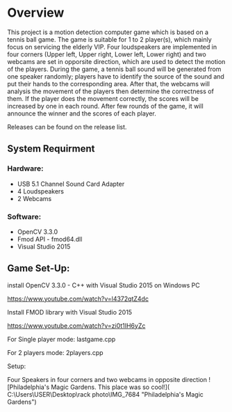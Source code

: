 # Overview

This project is a motion detection computer game which is based on a tennis ball game. The game is suitable for 1 to 2 player(s), which mainly focus on servicing the elderly VIP. Four loudspeakers are implemented in four corners (Upper left, Upper right, Lower left, Lower right) and two webcams are set in opporsite direction, which are used to detect the motion of the players. During the game, a tennis ball sound will be generated from one speaker randomly; players have to identify the source of the sound and put their hands to the corresponding area. After that, the webcams will analysis the movement of the players then determine the correctness of them. If the player does the movement correctly, the scores will be increased by one in each round. After few rounds of the game, it will announce the winner and the scores of each player.

Releases can be found on the release list.

## System Requirment

### Hardware:
- USB 5.1 Channel Sound Card Adapter
- 4 Loudspeakers
- 2 Webcams

### Software:
- OpenCV 3.3.0
- Fmod API - fmod64.dll
- Visual Studio 2015

## Game Set-Up:


install OpenCV 3.3.0 - C++ with Visual Studio 2015 on Windows PC

https://www.youtube.com/watch?v=l4372qtZ4dc


Install FMOD library with Visual Studio 2015

https://www.youtube.com/watch?v=zi0t1IH6yZc



For Single player mode: lastgame.cpp

For 2 players mode: 2players.cpp



Setup:

Four Speakers in four corners and  two webcams in opposite direction
![Philadelphia's Magic Gardens. This place was so cool!]( C:\Users\USER\Desktop\rack photo\IMG_7684 "Philadelphia's Magic Gardens")

